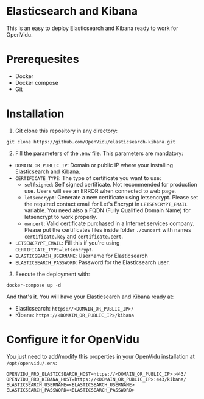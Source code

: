 # Elasticsearch and Kibana

This is an easy to deploy Elasticsearch and Kibana ready to work for OpenVidu.

# Prerequesites

- Docker
- Docker compose
- Git

# Installation

1. Git clone this repository in any directory:

```
git clone https://github.com/OpenVidu/elasticsearch-kibana.git
```

2. Fill the parameters of the .env file. This parameters are mandatory:

- `DOMAIN_OR_PUBLIC_IP`: Domain or public IP where your installing Elasticsearch and Kibana.
- `CERTIFICATE_TYPE`: The type of certificate you want to use:
    - `selfsigned`: Self signed certificate. Not recommended for production use. Users will see an ERROR when connected to web page.
    - `letsencrypt`: Generate a new certificate using letsencrypt. Please set the required contact email for Let's Encrypt in `LETSENCRYPT_EMAIL` variable. 
    You need also a FQDN (Fully Qualified Domain Name) for letsencrypt to work properly.
    - `owncert`: Valid certificate purchased in a Internet services company. Please put the certificates files inside folder `./owncert` with names `certificate.key` and `certificate.cert`.
- `LETSENCRYPT_EMAIL`: Fill this if you're using `CERTIFICATE_TYPE=letsencrypt`.
- `ELASTICSEARCH_USERNAME`: Username for Elasticsearch
- `ELASTICSEARCH_PASSWORD`: Password for the Elasticsearch user.

3. Execute the deployment with:

```
docker-compose up -d
```

And that's it. You will have your Elasticsearch and Kibana ready at:

- Elasticsearch: `https://<DOMAIN_OR_PUBLIC_IP>/`
- Kibana: `https://<DOMAIN_OR_PUBLIC_IP>/kibana`

# Configure it for OpenVidu

You just need to add/modify this properties in your OpenVidu installation at `/opt/openvidu/.env`:

```
OPENVIDU_PRO_ELASTICSEARCH_HOST=https://<DOMAIN_OR_PUBLIC_IP>:443/
OPENVIDU_PRO_KIBANA_HOST=https://<DOMAIN_OR_PUBLIC_IP>:443/kibana/
ELASTICSEARCH_USERNAME=<ELASTICSEARCH_USERNAME>
ELASTICSEARCH_PASSWORD=<ELASTICSEARCH_PASSWORD>
```
